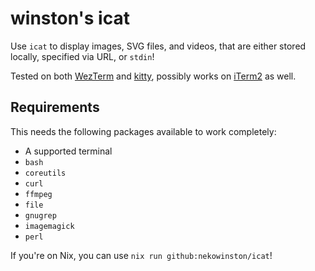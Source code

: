 # winston's icat

Use `icat` to display images, SVG files, and videos, that are either stored locally, specified via URL, or `stdin`!

Tested on both [WezTerm](https://wezfurlong.org/wezterm/) and [kitty](https://sw.kovidgoyal.net/kitty/), possibly works on [iTerm2](https://iterm2.com) as well.

## Requirements

This needs the following packages available to work completely:

- A supported terminal
- `bash`
- `coreutils`
- `curl`
- `ffmpeg`
- `file`
- `gnugrep`
- `imagemagick`
- `perl`

If you're on Nix, you can use `nix run github:nekowinston/icat`!
